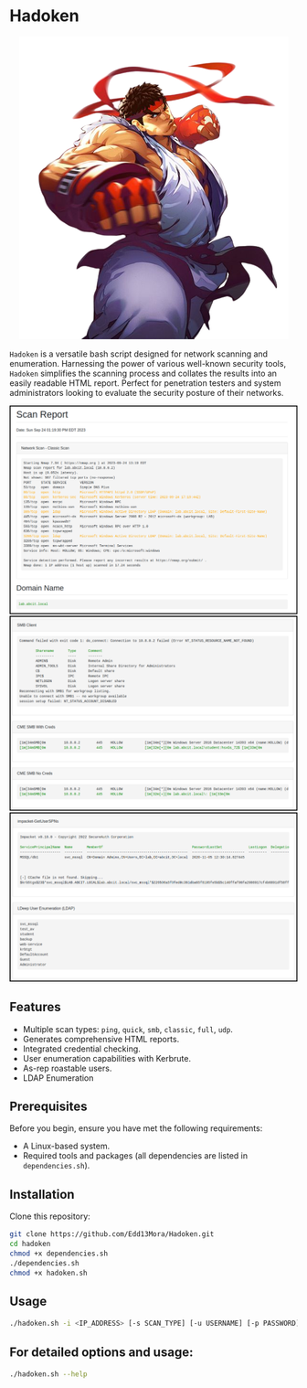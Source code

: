 # Hadoken
<p align="center">
  <img src="https://raw.githubusercontent.com/Edd13Mora/Hadoken/main/a22d71635456ea129dede0d4651bd553-removebg-preview.png">
</p>

`Hadoken` is a versatile bash script designed for network scanning and enumeration. Harnessing the power of various well-known security tools, `Hadoken` simplifies the scanning process and collates the results into an easily readable HTML report. Perfect for penetration testers and system administrators looking to evaluate the security posture of their networks.

![Banner or Screenshot](https://raw.githubusercontent.com/Edd13Mora/Hadoken/main/demo1.png)
![Banner or Screenshot](https://raw.githubusercontent.com/Edd13Mora/Hadoken/main/demo2.png)
![Banner or Screenshot](https://raw.githubusercontent.com/Edd13Mora/Hadoken/main/demo3.png)
## Features

- Multiple scan types: `ping`, `quick`, `smb`, `classic`, `full`, `udp`.
- Generates comprehensive HTML reports.
- Integrated credential checking.
- User enumeration capabilities with Kerbrute.
- As-rep roastable users.
- LDAP Enumeration

## Prerequisites

Before you begin, ensure you have met the following requirements:

- A Linux-based system.
- Required tools and packages (all dependencies are listed in `dependencies.sh`).

## Installation
Clone this repository:
```bash
git clone https://github.com/Edd13Mora/Hadoken.git
cd hadoken
chmod +x dependencies.sh
./dependencies.sh
chmod +x hadoken.sh
```
## Usage
```bash
./hadoken.sh -i <IP_ADDRESS> [-s SCAN_TYPE] [-u USERNAME] [-p PASSWORD]
```
## For detailed options and usage:
```bash
./hadoken.sh --help
```
